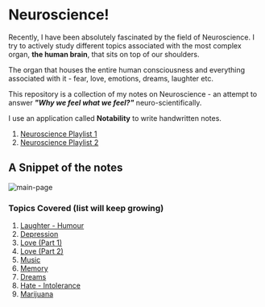  # Neuroscience!

Recently, I have been absolutely fascinated by the field of Neuroscience. I try to actively study different topics associated with the most complex organ, **the human brain**, that sits on top of our shoulders.    

The organ that houses the entire human consciousness and everything associated with it - fear, love, emotions, dreams, laughter etc. 

This repository is a collection of my notes on Neuroscience - an attempt to answer **_"Why we feel what we feel?"_** neuro-scientifically.

I use an application called **Notability** to write handwritten notes. 

1. [Neuroscience Playlist 1](https://www.youtube.com/playlist?list=PLhKwz7hYMTDUyjksknHxRMFTaMRZUUxWa)
2. [Neuroscience Playlist 2](https://www.youtube.com/c/SiddharthWarrier/playlists)


 ## A Snippet of the notes
 
![main-page](https://user-images.githubusercontent.com/17868964/92938887-be9ea480-f46a-11ea-800a-2eee270fcb2f.png)

### Topics Covered (list will keep growing)

1. [Laughter - Humour](https://github.com/nikkhil13/neuroscience/blob/master/1.%20Why%20we%20Laugh%20-%20Humour.pdf)
2. [Depression](https://github.com/nikkhil13/neuroscience/blob/master/2.%20Why%20do%20we%20feel%20depressed_%20-%20Neuroscience%20of%20depression%20.pdf)
3. [Love (Part 1)](https://github.com/nikkhil13/neuroscience/blob/master/3.%20Why%20do%20we%20%E2%80%9Cfall%20in%20Love%E2%80%9D.pdf)
4. [Love (Part 2)](https://github.com/nikkhil13/neuroscience/blob/master/4.%20LOVE%20Part%202.pdf)
5. [Music](https://github.com/nikkhil13/neuroscience/blob/master/5.%20Why%20do%20we%20enjoy%20music.pdf)
6. [Memory](https://github.com/nikkhil13/neuroscience/blob/master/7.%20Neuroscience%20of%20Memory%20.pdf)
7. [Dreams](https://github.com/nikkhil13/neuroscience/blob/master/8.%20How%20do%20dreams%20Work.pdf)
8. [Hate - Intolerance](https://github.com/nikkhil13/neuroscience/blob/master/9.%20Why%20do%20we%20hate%20-%20Intolerance%20.pdf)
9. [Marijuana](https://github.com/nikkhil13/neuroscience/blob/master/10.%20Neuroscience%20of%20Marijuana.pdf)




